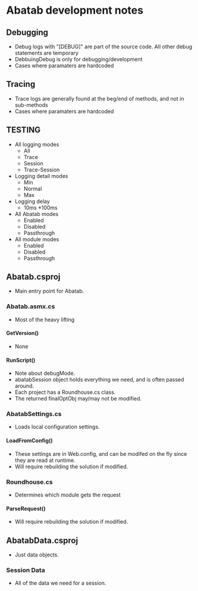 # Abatab development notes

## Debugging

* Debug logs with "[DEBUG]" are part of the source code. All other debug statements are temporary
* DebbuingDebug is only for debugging/development
* Cases where paramaters are hardcoded

## Tracing

* Trace logs are generally found at the beg/end of methods, and not in sub-methods
* Cases where paramaters are hardcoded




## TESTING
* All logging modes
    * All
    * Trace
    * Session
    * Trace-Session
* Logging detail modes
    * Min
    * Normal
    * Max
* Logging delay
    * 10ms
    *100ms
* All Abatab modes
    * Enabled
    * Disabled
    * Passthrough
* All module modes
    * Enabled
    * Disabled
    * Passthrough


## Abatab.csproj

* Main entry point for Abatab.

### Abatab.asmx.cs

* Most of the heavy lifting

#### GetVersion()

* None

#### RunScript()

* Note about debugMode.
* abatabSession object holds everything we need, and is often passed around.
* Each project has a Roundhouse.cs class.
* The returned finalOptObj may/may not be modified.

### AbatabSettings.cs

* Loads local configuration settings.

#### LoadFromConfig()

* These settings are in Web.config, and can be modifed on the fly since they are read at runtime.
* Will require rebuilding the solution if modified.

### Roundhouse.cs

* Determines which module gets the request

#### ParseRequest()

* Will require rebuilding the solution if modified.

## AbatabData.csproj

* Just data objects.

### Session Data

* All of the data we need for a session.

